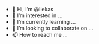 - 👋 Hi, I’m @liekas
- 👀 I’m interested in ...
- 🌱 I’m currently learning ...
- 💞️ I’m looking to collaborate on ...
- 📫 How to reach me ...

<!---
liekas/liekas is a ✨ special ✨ repository because its `README.md` (this file) appears on your GitHub profile.
You can click the Preview link to take a look at your changes.
--->
